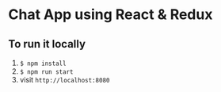 # Chat App using React & Redux

## To run it locally
1. `$ npm install`
2. `$ npm run start`
3. visit `http://localhost:8080`
